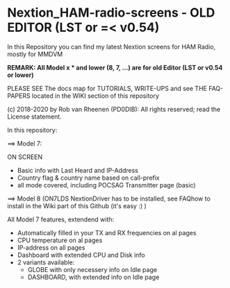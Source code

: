 # Nextion_HAM-radio-screens - OLD EDITOR (LST or =< v0.54)
In this Repository you can find my latest Nextion screens for HAM Radio, mostly for MMDVM

<B>REMARK: All Model x * and lower (8, 7, ...) are for old Editor (LST or v0.54 or lower)</B>

PLEASE SEE The docs map for TUTORIALS, WRITE-UPS and see THE FAQ-PAPERS located in the WIKI section of this repository

(c) 2018-2020 by Rob van Rheenen (PD0DIB): All rights reserved; read the License statement.

In this repository:

==> Model 7:

ON SCREEN
  * Basic info with Last Heard and IP-Address
  * Country flag & country name based on call-prefix
  * all mode covered, including POCSAG Transmitter page (basic)
  
==> Model 8 (ON7LDS NextionDriver has to be installed, see FAQhow to install in the Wiki part of this Github (it's easy :) )

All Model 7 features, extendend with:
  * Automatically filled in your TX and RX frequencies on al pages
  * CPU temperature on al pages
  * IP-address on all pages
  * Dashboard with extended CPU and Disk info
  * 2 variants available:
    + GLOBE with only necessery info on Idle page
    + DASHBOARD, with extended info on Idle page
  
